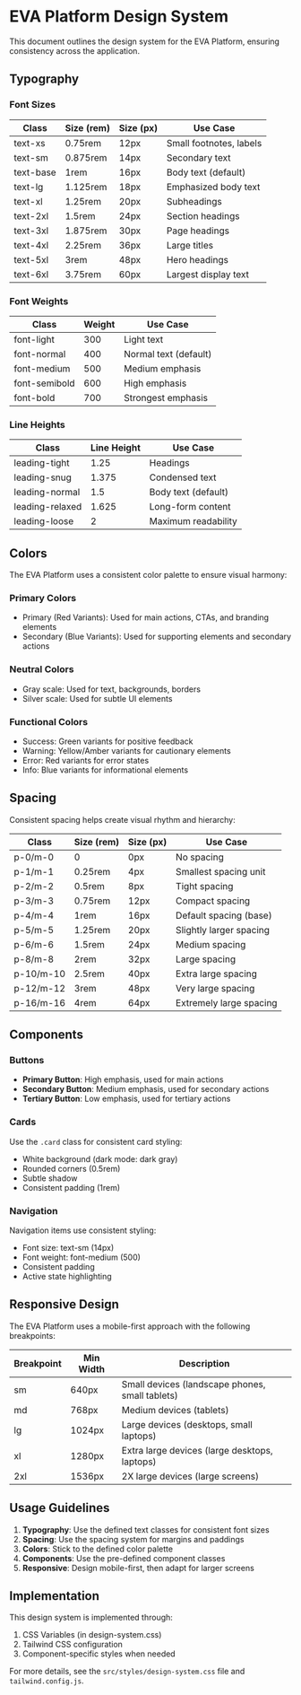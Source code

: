 # EVA Platform Design System

This document outlines the design system for the EVA Platform, ensuring consistency across the application.

## Typography

### Font Sizes

| Class     | Size (rem) | Size (px) | Use Case                 |
|-----------|------------|-----------|--------------------------|
| text-xs   | 0.75rem    | 12px      | Small footnotes, labels  |
| text-sm   | 0.875rem   | 14px      | Secondary text           |
| text-base | 1rem       | 16px      | Body text (default)      |
| text-lg   | 1.125rem   | 18px      | Emphasized body text     |
| text-xl   | 1.25rem    | 20px      | Subheadings              |
| text-2xl  | 1.5rem     | 24px      | Section headings         |
| text-3xl  | 1.875rem   | 30px      | Page headings            |
| text-4xl  | 2.25rem    | 36px      | Large titles             |
| text-5xl  | 3rem       | 48px      | Hero headings            |
| text-6xl  | 3.75rem    | 60px      | Largest display text     |

### Font Weights

| Class         | Weight | Use Case                       |
|---------------|--------|---------------------------------|
| font-light    | 300    | Light text                      |
| font-normal   | 400    | Normal text (default)           |
| font-medium   | 500    | Medium emphasis                 |
| font-semibold | 600    | High emphasis                   |
| font-bold     | 700    | Strongest emphasis              |

### Line Heights

| Class          | Line Height | Use Case                       |
|----------------|------------|---------------------------------|
| leading-tight  | 1.25       | Headings                        |
| leading-snug   | 1.375      | Condensed text                  |
| leading-normal | 1.5        | Body text (default)             |
| leading-relaxed| 1.625      | Long-form content               |
| leading-loose  | 2          | Maximum readability             |

## Colors

The EVA Platform uses a consistent color palette to ensure visual harmony:

### Primary Colors

- Primary (Red Variants): Used for main actions, CTAs, and branding elements
- Secondary (Blue Variants): Used for supporting elements and secondary actions

### Neutral Colors

- Gray scale: Used for text, backgrounds, borders
- Silver scale: Used for subtle UI elements

### Functional Colors

- Success: Green variants for positive feedback
- Warning: Yellow/Amber variants for cautionary elements
- Error: Red variants for error states
- Info: Blue variants for informational elements

## Spacing

Consistent spacing helps create visual rhythm and hierarchy:

| Class   | Size (rem) | Size (px) | Use Case                   |
|---------|------------|-----------|----------------------------|
| p-0/m-0 | 0          | 0px       | No spacing                 |
| p-1/m-1 | 0.25rem    | 4px       | Smallest spacing unit      |
| p-2/m-2 | 0.5rem     | 8px       | Tight spacing              |
| p-3/m-3 | 0.75rem    | 12px      | Compact spacing            |
| p-4/m-4 | 1rem       | 16px      | Default spacing (base)     |
| p-5/m-5 | 1.25rem    | 20px      | Slightly larger spacing    |
| p-6/m-6 | 1.5rem     | 24px      | Medium spacing             |
| p-8/m-8 | 2rem       | 32px      | Large spacing              |
| p-10/m-10 | 2.5rem   | 40px      | Extra large spacing        |
| p-12/m-12 | 3rem     | 48px      | Very large spacing         |
| p-16/m-16 | 4rem     | 64px      | Extremely large spacing    |

## Components

### Buttons

- **Primary Button**: High emphasis, used for main actions
- **Secondary Button**: Medium emphasis, used for secondary actions
- **Tertiary Button**: Low emphasis, used for tertiary actions

### Cards

Use the `.card` class for consistent card styling:
- White background (dark mode: dark gray)
- Rounded corners (0.5rem)
- Subtle shadow
- Consistent padding (1rem)

### Navigation

Navigation items use consistent styling:
- Font size: text-sm (14px)
- Font weight: font-medium (500)
- Consistent padding
- Active state highlighting

## Responsive Design

The EVA Platform uses a mobile-first approach with the following breakpoints:

| Breakpoint | Min Width | Description                                     |
|------------|-----------|--------------------------------------------------|
| sm         | 640px     | Small devices (landscape phones, small tablets)  |
| md         | 768px     | Medium devices (tablets)                         |
| lg         | 1024px    | Large devices (desktops, small laptops)          |
| xl         | 1280px    | Extra large devices (large desktops, laptops)    |
| 2xl        | 1536px    | 2X large devices (large screens)                 |

## Usage Guidelines

1. **Typography**: Use the defined text classes for consistent font sizes
2. **Spacing**: Use the spacing system for margins and paddings
3. **Colors**: Stick to the defined color palette
4. **Components**: Use the pre-defined component classes
5. **Responsive**: Design mobile-first, then adapt for larger screens

## Implementation

This design system is implemented through:

1. CSS Variables (in design-system.css)
2. Tailwind CSS configuration
3. Component-specific styles when needed

For more details, see the `src/styles/design-system.css` file and `tailwind.config.js`. 